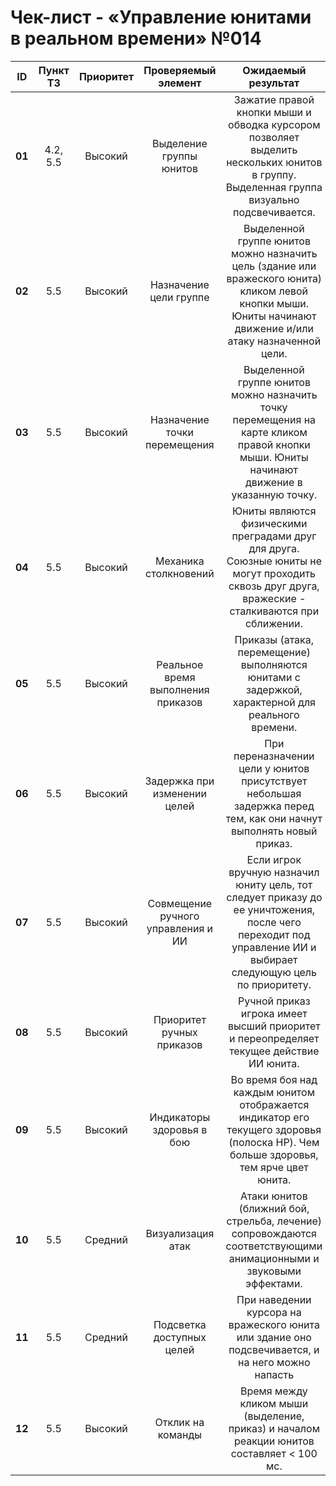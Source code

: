 # Чек-лист - «Управление юнитами в реальном времени» №014

| **ID** | **Пункт ТЗ** | **Приоритет** | **Проверяемый элемент** | **Ожидаемый результат** | **Статус** | **Примечания** |
| :-: | :-: | :-: | :-: | :-: | :-: | :-: |
| **01** | 4.2, 5.5 | Высокий | Выделение группы юнитов | Зажатие правой кнопки мыши и обводка курсором позволяет выделить нескольких юнитов в группу. Выделенная группа визуально подсвечивается. | | Проверить в зонах атаки и размещения. |
| **02** | 5.5 | Высокий | Назначение цели группе | Выделенной группе юнитов можно назначить цель (здание или вражеского юнита) кликом левой кнопки мыши. Юниты начинают движение и/или атаку назначенной цели. | | |
| **03** | 5.5 | Высокий | Назначение точки перемещения | Выделенной группе юнитов можно назначить точку перемещения на карте кликом правой кнопки мыши. Юниты начинают движение в указанную точку. | | |
| **04** | 5.5 | Высокий | Механика столкновений | Юниты являются физическими преградами друг для друга. Союзные юниты не могут проходить сквозь друг друга, вражеские - сталкиваются при сближении. | | |
| **05** | 5.5 | Высокий | Реальное время выполнения приказов | Приказы (атака, перемещение) выполняются юнитами с задержкой, характерной для реального времени. | | |
| **06** | 5.5 | Высокий | Задержка при изменении целей | При переназначении цели у юнитов присутствует небольшая задержка перед тем, как они начнут выполнять новый приказ. | | |
| **07** | 5.5 | Высокий | Совмещение ручного управления и ИИ | Если игрок вручную назначил юниту цель, тот следует приказу до ее уничтожения, после чего переходит под управление ИИ и выбирает следующую цель по приоритету. | | |
| **08** | 5.5 | Высокий | Приоритет ручных приказов | Ручной приказ игрока имеет высший приоритет и переопределяет текущее действие ИИ юнита. | | |
| **09** | 5.5 | Высокий | Индикаторы здоровья в бою | Во время боя над каждым юнитом отображается индикатор его текущего здоровья (полоска HP). Чем больше здоровья, тем ярче цвет юнита. | | Этот пункт может изменится |
| **10** | 5.5 | Средний | Визуализация атак | Атаки юнитов (ближний бой, стрельба, лечение) сопровождаются соответствующими анимационными и звуковыми эффектами. | | |
| **11** | 5.5 | Средний | Подсветка доступных целей | При наведении курсора на вражеского юнита или здание оно подсвечивается, и на него можно напасть | | |
| **12** | 5.5 | Высокий | Отклик на команды | Время между кликом мыши (выделение, приказ) и началом реакции юнитов составляет < 100 мс. | | |
